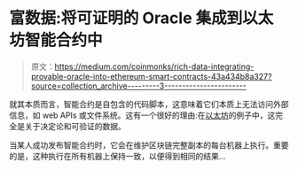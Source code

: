 # 富数据:将可证明的 Oracle 集成到以太坊智能合约中

> 原文：<https://medium.com/coinmonks/rich-data-integrating-provable-oracle-into-ethereum-smart-contracts-43a434b8a327?source=collection_archive---------3----------------------->

就其本质而言，智能合约是自包含的代码脚本，这意味着它们本质上无法访问外部信息，如 web APIs 或文件系统。这有一个很好的理由:在[以太坊](https://blog.coincodecap.com/tag/ethereum/)的例子中，这完全是关于决定论和可验证的数据。

当某人成功发布智能合约时，它会在维护区块链完整副本的每台机器上执行。重要的是，这种执行在所有机器上保持一致，以便得到相同的结果…